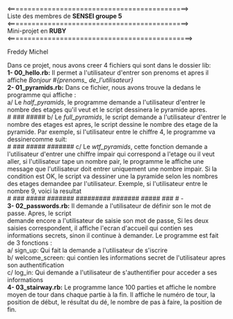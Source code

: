 <=============================================><br>
Liste des membres de <b>SENSEI groupe 5</b><br>
<=============================================><br>
Mini-projet en <b>RUBY</b><br>
<==============================================><br>

Freddy Michel

Dans ce projet, nous avons creer 4 fichiers qui sont dans le dossier lib: <br>
	<b>1- 00_hello.rb:</b> Il permet a l'utilisateur d'entrer son prenoms et apres il affiche <i>Bonjour #{prenoms_ de_l'utilisateur}</i><br>
	<b>2- 01_pyramids.rb:</b> Dans ce fichier, nous avons trouve la dedans le programme qui affiche 
	:<br>
		a/ Le <i>half_pyramids</i>, le programme demande a l'utilisateur d'entrer le nombre des etages qu'il veut et le script dessinera le pyramide apres.<br>
											#
											###
											#####
		b/ Le <i>full_pyramids</i>, le script demande a l'utilisateur d'entrer le nombre des etages est apres, le script dessine le nombre des etage de la pyramide. Par exemple, si l'utilisateur entre le chiffre 4, le programme va dessinercomme suit:<br>
											   #
											  ###
											 #####
											#######
		c/ Le <i>wtf_pyramids</i>, cette fonction demande a l'utilisateur d'entrer une chiffre impair qui correspond a l'etage ou il veut aller, si l'utilisateur tape un nombre pair, le programme le affiche une message que l'utilisateur doit entrer uniquement une nombre impair. Si la condition est OK, le script va dessiner une la pyramide selon les nombres des etages demandee par l'utilisateur. Exemple, si l'utilisateur entre le nombre 9, voici la resultat<br>
										#
									   ###
									  #####
									 #######
									#########
									 #######
									  #####
									   ###
									    #
-<br>
	<b>3- 02_passwords.rb:</b> Il demande a l'utilisateur de définir son le mot de passe. Apres, le script <br>demande encore a l'utilisateur de saisie son mot de passe, Si les deux saisies correspondent, il affiche l'ecran d'accueil qui contien ses informations secrets, sinon il continue à demander. Le programme est fait de 3 fonctions :<br>
		a/ sign_up:  Qui fait la demande a l'utilisateur de s'iscrire<br>
		b/ welcome_screen:  qui contien les informations secret de l'utilisateur apres son authentification<br>
		c/ log_in:  Qui demande a l'utilisateur de s'authentifier pour acceder a ses informations<br>
	<b>4- 03_stairway.rb:</b> Le programme lance 100 parties et affiche le nombre moyen de tour dans chaque partie à la fin. Il affiche le numéro de tour, la position de début, le résultat du dé, le nombre de pas à faire, la position de fin.<br>

